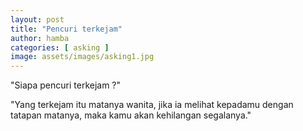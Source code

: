 ```yaml
---
layout: post
title: "Pencuri terkejam"
author: hamba
categories: [ asking ]
image: assets/images/asking1.jpg
---
```


"Siapa pencuri terkejam ?"

"Yang terkejam itu matanya wanita, jika ia melihat kepadamu dengan tatapan matanya, maka kamu akan kehilangan segalanya."
